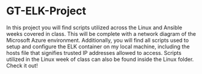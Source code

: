 # GT-ELK-Project
In this project you will find scripts utilized across the Linux and Ansible weeks covered in class. This will be complete with a network diagram of the Microsoft Azure environment. Additionally, you will find all scripts used to setup and configure the ELK container on my local machine, including the hosts file that signifies trusted IP addresses allowed to access. Scripts utilized in the Linux week of class can also be found inside the Linux folder.
Check it out!
